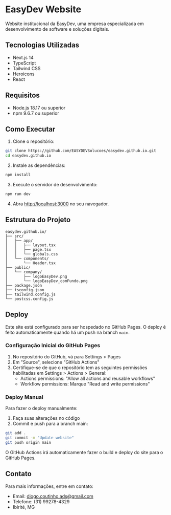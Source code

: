 # EasyDev Website

Website institucional da EasyDev, uma empresa especializada em desenvolvimento de software e soluções digitais.

## Tecnologias Utilizadas

- Next.js 14
- TypeScript
- Tailwind CSS
- Heroicons
- React

## Requisitos

- Node.js 18.17 ou superior
- npm 9.6.7 ou superior

## Como Executar

1. Clone o repositório:

```bash
git clone https://github.com/EASYDEVSolucoes/easydev.github.io.git
cd easydev.github.io
```

2. Instale as dependências:

```bash
npm install
```

3. Execute o servidor de desenvolvimento:

```bash
npm run dev
```

4. Abra [http://localhost:3000](http://localhost:3000) no seu navegador.

## Estrutura do Projeto

```
easydev.github.io/
├── src/
│   ├── app/
│   │   ├── layout.tsx
│   │   ├── page.tsx
│   │   └── globals.css
│   └── components/
│       └── Header.tsx
├── public/
│   └── company/
│       ├── logoEasyDev.png
│       └── logoEasyDev_comFundo.png
├── package.json
├── tsconfig.json
├── tailwind.config.js
└── postcss.config.js
```

## Deploy

Este site está configurado para ser hospedado no GitHub Pages. O deploy é feito automaticamente quando há um push na branch `main`.

### Configuração Inicial do GitHub Pages

1. No repositório do GitHub, vá para Settings > Pages
2. Em "Source", selecione "GitHub Actions"
3. Certifique-se de que o repositório tem as seguintes permissões habilitadas em Settings > Actions > General:
   - Actions permissions: "Allow all actions and reusable workflows"
   - Workflow permissions: Marque "Read and write permissions"

### Deploy Manual

Para fazer o deploy manualmente:

1. Faça suas alterações no código
2. Commit e push para a branch main:

```bash
git add .
git commit -m "Update website"
git push origin main
```

O GitHub Actions irá automaticamente fazer o build e deploy do site para o GitHub Pages.

## Contato

Para mais informações, entre em contato:

- Email: diogo.coutinho.ads@gmail.com
- Telefone: (31) 99278-4329
- Ibirité, MG
